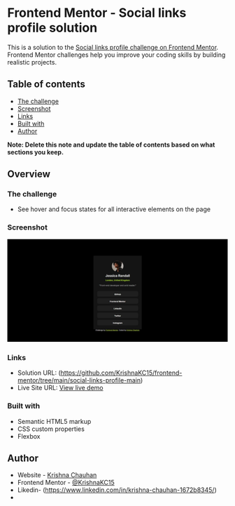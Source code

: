 # Frontend Mentor - Social links profile solution

This is a solution to the [Social links profile challenge on Frontend Mentor](https://www.frontendmentor.io/challenges/social-links-profile-UG32l9m6dQ). Frontend Mentor challenges help you improve your coding skills by building realistic projects. 

## Table of contents


- [The challenge](#the-challenge)
- [Screenshot](#screenshot)
- [Links](#links)
- [Built with](#built-with)
- [Author](#author)


**Note: Delete this note and update the table of contents based on what sections you keep.**

## Overview

### The challenge
- See hover and focus states for all interactive elements on the page

### Screenshot

![](./preview.jpg)


### Links

- Solution URL: (https://github.com/KrishnaKC15/frontend-mentor/tree/main/social-links-profile-main)
- Live Site URL: [View live demo](https://krishnakc15.github.io/frontend-mentor/social-links-profile-main/index.html)

### Built with

- Semantic HTML5 markup
- CSS custom properties
- Flexbox

## Author

- Website - [Krishna Chauhan]()
- Frontend Mentor - [@KrishnaKC15](https://www.frontendmentor.io/profile/KrishnaKC15)
- Likedin- (https://www.linkedin.com/in/krishna-chauhan-1672b8345/)
- 
